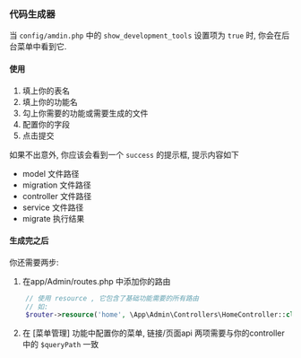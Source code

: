 ### 代码生成器
当 `config/amdin.php` 中的 `show_development_tools` 设置项为 `true` 时, 你会在后台菜单中看到它.

#### 使用
1. 填上你的表名
2. 填上你的功能名
3. 勾上你需要的功能或需要生成的文件
4. 配置你的字段
5. 点击提交

如果不出意外, 你应该会看到一个 `success` 的提示框, 提示内容如下
- model 文件路径
- migration 文件路径
- controller 文件路径
- service 文件路径
- migrate 执行结果

#### 生成完之后
你还需要两步:
1. 在app/Admin/routes.php 中添加你的路由
```php
	// 使用 resource , 它包含了基础功能需要的所有路由
	// 如:
    $router->resource('home', \App\Admin\Controllers\HomeController::class);
```

2. 在 [菜单管理] 功能中配置你的菜单, 链接/页面api 两项需要与你的controller中的 `$queryPath` 一致